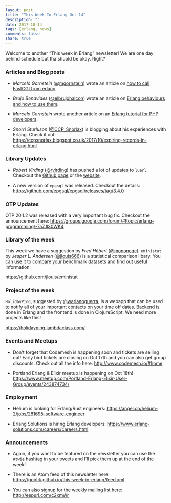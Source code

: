 ```yaml
---
layout: post
title: "This Week In Erlang Oct 14"
description: ""
date: 2017-10-14
tags: [erlang, news]
comments: false
share: true
---
```


Welcome to another “This week in Erlang” newsletter! We are one day behind schedule but tha shuold be okay. Right?

### Articles and Blog posts

- *Marcelo Gornstein* ([@mgornstein][1]) wrote an article on [how to call FastCGI from erlang][2].

- *Brujo Benavides* ([@elbrujohalcon][3]) wrote an article on [Erlang behaviours and how to use them][4].

- *Marcelo Gornstein* wrote another article on an [Erlang tutorial for PHP developers][5].

- *Snorri Sturluson* ([@CCP_Snorlax][6]) is blogging about his experiences with Erlang. Check it out: <https://ccpsnorlax.blogspot.co.uk/2017/10/expiring-records-in-erlang.html>

### Library Updates
- *Robert Virding* ([@rvirding][7]) has pushed a lot of updates to `luerl`. Checkout the [Github page][8] or the [website][9].

- A new version of `epgsql` was released. Checkout the details: <https://github.com/epgsql/epgsql/releases/tag/3.4.0>

### OTP Updates
OTP 20.1.2 was released with a very important bug fix. Checkout the announcement here: <https://groups.google.com/forum/#!topic/erlang-programming/-7a7Jl30WK4>

### Library of the week
This week we have a suggestion by *Fred Hèbert* ([@mononcqc][10]). `eministat` by *Jesper L. Andersen* ([@jlouis666][11]) is a statistical comparison libary. You can use it to compare your benchmark datasets and find out useful information:

<https://github.com/jlouis/eministat>

### Project of the week
`HolidayPing`, suggested by [@warianoguerra][12], is a webapp that can be used to notify all of your important contacts on your time off dates. Backend is done in Erlang and the frontend is done in ClojureScript. We need more projects like this!

<https://holidayping.lambdaclass.com/>

### Events and Meetups
- Don't forget that Codemesh is happening soon and tickets are selling out! Early bird tickets are closing on Oct 17th and you can also get group discounts. Check out all the info here: <http://www.codemesh.io/#home>

- Portland Erlang & Elixir meetup is happening on Oct 18th! <https://www.meetup.com/Portland-Erlang-Elixir-User-Group/events/243874734/>

### Employment
- Helium is looking for Erlang/Rust engineers: <https://angel.co/helium-2/jobs/281695-software-engineer>

- Erlang Solutions is hiring Erlang developers: <https://www.erlang-solutions.com/careers/careers.html>

### Announcements
- Again, if you want to be featured on the newsletter you can use the `#twie` hashtag in your tweets and I'll pick them up at the end of the week!

- There is an Atom feed of this newsletter here:
   <https://gootik.github.io/this-week-in-erlang/feed.xml>

- You can also signup for the weekly mailing list here: <http://eepurl.com/c2xmWr>


[1]: https://twitter.com/mgornstein
[2]: http://marcelog.github.io/articles/erlang_fastcgi_client.html

[3]: https://twitter.com/elbrujohalcon
[4]: https://medium.com/erlang-battleground/erlang-behaviors-4348e89351ff

[5]: http://marcelog.github.io/articles/erlang_tutorial_for_php_developers.html

[6]: https://twitter.com/CCP_Snorlax

[7]: https://twitter.com/rvirding
[8]: https://github.com/rvirding/luerl
[9]: https://luerl.org

[10]: https://twitter.com/mononcqc
[11]: https://twitter.com/jlouis666

[12]: https://twitter.com/warianoguerra
